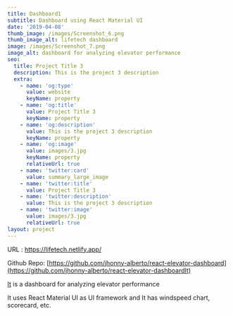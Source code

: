 ```yaml
---
title: Dashboard1
subtitle: Dashboard using React Material UI
date: '2019-04-08'
thumb_image: /images/Screenshot_6.png
thumb_image_alt: lifetech dashboard
image: /images/Screenshot_7.png
image_alt: dashboard for analyzing elevator performance
seo:
  title: Project Title 3
  description: This is the project 3 description
  extra:
    - name: 'og:type'
      value: website
      keyName: property
    - name: 'og:title'
      value: Project Title 3
      keyName: property
    - name: 'og:description'
      value: This is the project 3 description
      keyName: property
    - name: 'og:image'
      value: images/3.jpg
      keyName: property
      relativeUrl: true
    - name: 'twitter:card'
      value: summary_large_image
    - name: 'twitter:title'
      value: Project Title 3
    - name: 'twitter:description'
      value: This is the project 3 description
    - name: 'twitter:image'
      value: images/3.jpg
      relativeUrl: true
layout: project
---
```

URL : https://lifetech.netlify.app/

Github Repo: [https://github.com/jhonny-alberto/react-elevator-dashboard](https://github.com/jhonny-alberto/react-elevator-dashboardIt)

[It](https://github.com/jhonny-alberto/react-elevator-dashboardIt) is a dashboard for analyzing elevator performance

It uses React Material UI as UI framework and It has windspeed chart, scorecard, etc.

